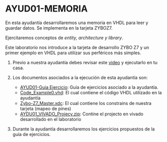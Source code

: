 # AYUD01-MEMORIA

En esta ayudantía desarrollaremos una memoria en VHDL para leer y guardar datos. Se implementa en la tarjeta ZYBOZ7.

Ejercitaremos conceptos de *entity, architecture y library*.

Este laboratorio nos introduce a la tarjeta de desarrollo ZYBO Z7 y un primer ejemplo en VHDL  para utilizar sus perféricos más simples.

1. Previo a nuestra ayudantía debes revisar este [video]() y ejecutarlo en tu casa.

2. Los documentos asociados a la ejecución de esta ayudantía son:
    * [AYUD01-Guia Ejercicio](https://github.com/IEE2463-SEP/AYUD01-MEMORIA/blob/main/AYUD01_ENTITY_ARCHITECTURE.pdf):  Guía de ejercicios asociado a la ayudantía. 
    * [Code_Example0.vhd](https://github.com/IEE2463-SEP/AYUD01-MEMORIA/blob/main/RAM.vhd): El cual contiene el código VHDL utilizado en la ayudantía    
    * [Zybo-Z7_Master.xdc](https://github.com/IEE2463-SEP/AYUD01-MEMORIA/blob/main/Zybo-Z7-Master.xdc):  El cual contiene los constrains de nuestra tarjeta (mapeo de pines)    
    * [AYDU01_VIVADO_Projecy.zip](https://github.com/IEE2463-SEP/AYUD01-MEMORIA/blob/main/AY01-RAM.zip):  Contine el projecto en vivado desarrollado en el laboratorio    
   
3. Durante la ayudantía desarrollaremos los ejercicios propuestos de la guía de ejercicios.

